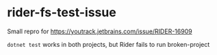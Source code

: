 # rider-fs-test-issue

Small repro for https://youtrack.jetbrains.com/issue/RIDER-16909

`dotnet test` works in both projects, but Rider fails to run broken-project
